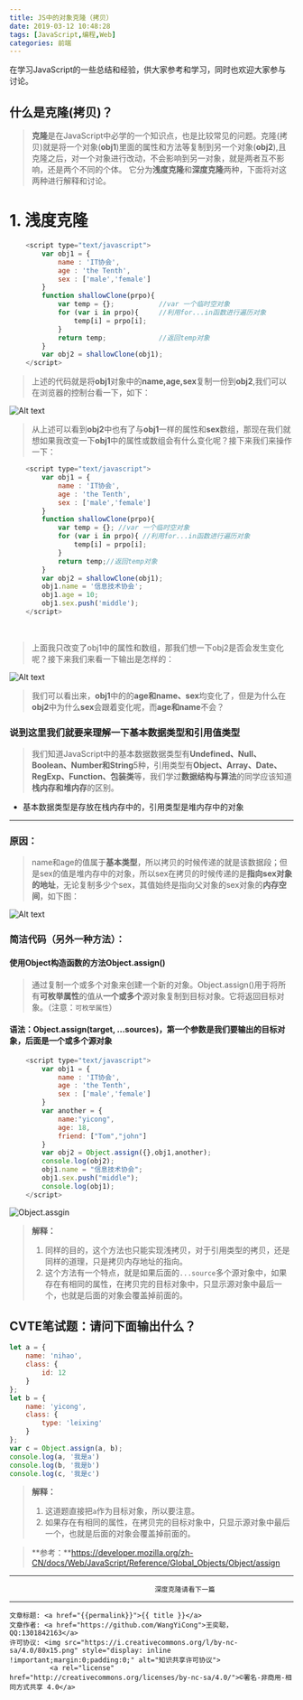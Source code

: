 ```yaml
---
title: JS中的对象克隆（拷贝）
date: 2019-03-12 10:48:28
tags: [JavaScript,编程,Web]
categories: 前端
---
```

在学习JavaScript的一些总结和经验，供大家参考和学习，同时也欢迎大家参与讨论。

<!--more-->

## 什么是克隆(拷贝)？
>**克隆**是在JavaScript中必学的一个知识点，也是比较常见的问题。克隆(拷贝)就是将一个对象(**obj1**)里面的属性和方法等复制到另一个对象(**obj2**),且克隆之后，对一个对象进行改动，不会影响到另一对象，就是两者互不影响，还是两个不同的个体。
它分为**浅度克隆**和**深度克隆**两种，下面将对这两种进行解释和讨论。

# 1. 浅度克隆

``` javascript
	<script type="text/javascript">
		var obj1 = {
			name : 'IT协会',
			age : 'the Tenth',
			sex : ['male','female']
		}
		function shallowClone(prpo){
			var temp = {};           //var 一个临时空对象
			for (var i in prpo){     //利用for...in函数进行遍历对象
				temp[i] = prpo[i];
			}
			return temp;             //返回temp对象
		}
		var obj2 = shallowClone(obj1);
	</script>
```
>上述的代码就是将**obj1**对象中的**name,age,sex**复制一份到**obj2**,我们可以在浏览器的控制台看一下，如下：

![Alt text](https://onhsgw.bn.files.1drv.com/y4mDoiQuesFvPTIFeigxgDuQRtNEMxdf_A7AnUE2olIvbFmYKtpEkTQ2OYKLVXR_1j6Mt3eD9nvXhqJvyJcEh9xld26GO4faJOwBMPJpvsQNKVhvyBvtioE6bkkQ2jn1NjFsNUx9FSEAx30OXNBnfA08CV2rsTk5BkHNSVr5SF0cSw50hTUA8SRZc4EHy1Upw2YmqGbtsfhq9PlhYCT-fWiyA?width=690&height=316&cropmode=none)
>从上述可以看到**obj2**中也有了与**obj1**一样的属性和**sex**数组，那现在我们就想如果我改变一下**obj1**中的属性或数组会有什么变化呢？接下来我们来操作一下：

```javascript
	<script type="text/javascript">
		var obj1 = {
			name : 'IT协会',
			age : 'the Tenth',
			sex : ['male','female']
		}
		function shallowClone(prpo){
			var temp = {}; //var 一个临时空对象
			for (var i in prpo){ //利用for...in函数进行遍历对象
				temp[i] = prpo[i];
			}
			return temp;//返回temp对象
		}
		var obj2 = shallowClone(obj1);
		obj1.name = '信息技术协会';
		obj1.age = 10;
		obj1.sex.push('middle');
	</script>
```


​		
>上面我只改变了obj1中的属性和数组，那我们想一下obj2是否会发生变化呢？接下来我们来看一下输出是怎样的：

![Alt text](https://onfrdw.bn.files.1drv.com/y4mePaXKKbyHLzsnTJlU-iVRxQRS-oCOWOPomrO8AkF9Z1aHWELMd8YHZOe_TkE9L3klbKQIJa0sjU6kVX7WIaq_X6K4HJ4N_5011B_fNDpQXBAso9BJiE-a60aCf9NAZeq1Dd_ebEcDzpZ9A86zBWOUBjPAw0kgwbP5KrM3roujTc2CilvgABClwQNK4aOy2s3VLt7dO-dxtn3KArPR2M0oQ?width=690&height=312&cropmode=none)

>我们可以看出来，**obj1**中的的**age和name、sex**均变化了，但是为什么在**obj2**中为什么**sex**会跟着变化呢，而**age和name**不会？


### 说到这里我们就要来理解一下基本数据类型和引用值类型

>我们知道JavaScript中的基本数据数据类型有**Undefined、Null、Boolean、Number和String**5种，引用类型有**Object、Array、Date、RegExp、Function、包装类**等，我们学过**数据结构与算法**的同学应该知道**栈内存和堆内存**的区别。
* 基本数据类型是存放在栈内存中的，引用类型是堆内存中的对象

----------
### **原因**：
> name和age的值属于**基本类型**，所以拷贝的时候传递的就是该数据段；但是sex的值是堆内存中的对象，所以sex在拷贝的时候传递的是**指向sex对象的地址**，无论复制多少个sex，其值始终是指向父对象的sex对象的**内存空间**，如下图：

![Alt text](https://onfyiw.bn.files.1drv.com/y4mF7sTE67gCknywlMXUKgd_lg0CyeuXn9p3MG_8v23mRR3u3ydMf8gP5yl-YeOJsv-PjyaTkWEHG9-g_BXhGhRk8wXqCgce_DIXlnVgKms37TV9_PKmGEhQaBndOeVFMQqkwEp22iaQh-t4Ca9cwKATSGyDLsOng9VMkoVCjHAhXjNcOmDvtFnR0mULn7M7DXqFXqgke0YXXRHJxgdBCBuHQ?width=690&height=426&cropmode=none)

### 简洁代码（另外一种方法）：
#### 使用Object构造函数的方法Object.assign()
>通过复制一个或多个对象来创建一个新的对象。Object.assign()用于将所有**可枚举属性**的值从**一个或多个**源对象复制到目标对象。它将返回目标对象。（注意：`可枚举属性`）

#### 语法：Object.assign(target, ...sources)，第一个参数是我们要输出的目标对象，后面是一个或多个源对象
```javascript
	<script type="text/javascript">
		var obj1 = {
			name : 'IT协会',
			age : 'the Tenth',
			sex : ['male','female']
		}
		var another = {
			name:"yicong",
			age: 18,
			friend: ["Tom","john"]
		}
		var obj2 = Object.assign({},obj1,another);
		console.log(obj2);
		obj1.name = "信息技术协会";
		obj1.sex.push("middle");
		console.log(obj1);
	</script>
```


![Object.assgin](https://o0a1og.bn.files.1drv.com/y4mcG6Z9WbMt2mnOIdtwl_onK6jHwXEbwTiILvCmGDoAlkx_WiPYptQhZmptQLaACiBP7_S5gUqLXalesHraUOCWjKDh-wIYsK2bWBOlSofwIvvL9Tlvn2cVdX7VaRdFS1nuQh0Cre8oEBACJGohaW0SHCLEHX7ZcwCnQFckPBl7IQVCt6YG5Jy9OuoqIX_N0w8oFprcyEmUJlonDmzOQFFUg?width=955&height=340&cropmode=none)

>**解释：**
>
>1. 同样的目的，这个方法也只能实现浅拷贝，对于引用类型的拷贝，还是同样的道理，只是拷贝内存地址的指向。
>2. 这个方法有一个特点，就是如果后面的`...source`多个源对象中，如果存在有相同的属性，在拷贝完的目标对象中，只显示源对象中最后一个，也就是后面的对象会覆盖掉前面的。



## CVTE笔试题：请问下面输出什么？

```javascript
let a = {
    name: 'nihao',
    class: {
        id: 12
    }
};
let b = {
    name: 'yicong',
    class: {
        type: 'leixing'
    }
};
var c = Object.assign(a, b);
console.log(a, '我是a')
console.log(b, '我是b')
console.log(c, '我是c')
```

> **解释：**
>
> 1. 这道题直接把`a`作为目标对象，所以要注意。
> 2. 如果存在有相同的属性，在拷贝完的目标对象中，只显示源对象中最后一个，也就是后面的对象会覆盖掉前面的。



>**参考：**https://developer.mozilla.org/zh-CN/docs/Web/JavaScript/Reference/Global_Objects/Object/assign



----------

										深度克隆请看下一篇 

----------------

><span style="font-size:12px">
	文章标题: <a href="{{permalink}}">{{ title }}</a>
	文章作者: <a href="https://github.com/WangYiCong">王奕聪，QQ:1301842163</a>  
	许可协议: <img src="https://i.creativecommons.org/l/by-nc-sa/4.0/80x15.png" style="display: inline !important;margin:0;padding:0;" alt="知识共享许可协议">
			  <a rel="license" href="http://creativecommons.org/licenses/by-nc-sa/4.0/">©署名-非商用-相同方式共享 4.0</a>
</span>